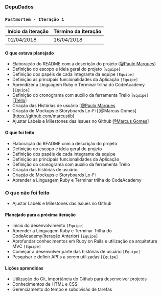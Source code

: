 ### DepuDados
### `Postmortem - Iteração 1`

Início da iteração | Término da iteração
-------------------|--------------------
02/04/2018 | 16/04/2018



#### O que estava planejado
- Elaboração do README com a descrição do projeto ([@Paulo Marques](https://github.com/pemsm))
- Definição do escopo e ideia geral do projeto `[Equipe]`
- Definição dos papéis de cada integrante da equipe `[Equipe]`
- Definição as  principais funcionalidades da Aplicação `[Equipe]`
- Aprendizer a Linguagem Ruby e Terminar trilha do CodeAcademy `[Equipe]`
- Definição do cronograma com auxílio da ferramenta Trello `[Equipe]`[[Trello](https://trello.com/b/pWVQZWYk/agora-vai)]
- Criação das Histórias de usuário [[@Paulo Marques](https://github.com/pemsm)
- Criação de Mockups e Storyboards Lo-Fi [[@Marcus Gomes](https://github.com/marcustib]
- Ajustar Labels e Milestones das Issues no Github [@Marcus Gomes](https://github.com/marcustib)]

#### O que foi feito
- Elaboração do README com a descrição do projeto
- Definição do escopo e ideia geral do projeto
- Definição dos papéis de cada integrante da equipe
- Definição as  principais funcionalidades da Aplicação
- Definição do cronograma com auxílio da ferramenta Trello
- Criação das histórias de usuário
- Criação de Mockups e Storyboards Lo-Fi
- Aprender a Linguagem Ruby e Terminar trilha do CodeAcademy

### O que não foi feito
- Ajustar Labels e Milestones das Issues no Github

#### Planejado para a próxima iteração
- Início do desenvolvimento `[Equipe]`
- Aprender a Linguagem Ruby e Terminar Trilha do CodeAcademy(Iteração Anterior) `[Equipe]`
- Aprofundar conhecimentos em Ruby on Rails e utilização da arquitetura MVC `[Equipe]`
- Começar a desenvolver parte das histórias de usuário `[Equipe]`
- Pesquisar e definir API's a serem utilizadas `[Equipe]`


#### Lições aprendidas
- Utilização do Git, importância do Github para desenvolver projetos
- Conhecimentos de HTML e CSS
- Gerenciamento do tempo e subdivisão de tarefas